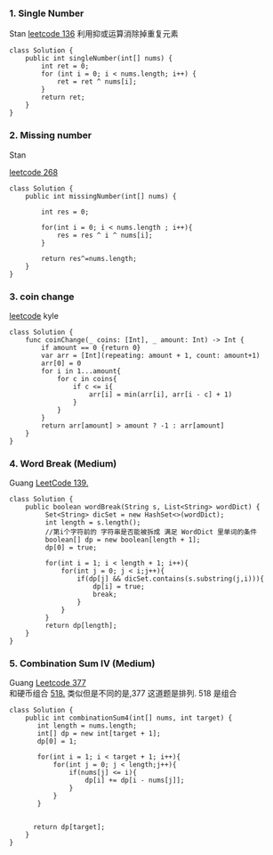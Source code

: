 ### 1. Single Number
Stan
[leetcode 136](https://leetcode.com/problems/single-number/submissions/)
利用抑或运算消除掉重复元素

```
class Solution {
    public int singleNumber(int[] nums) {
        int ret = 0;
        for (int i = 0; i < nums.length; i++) {
            ret = ret ^ nums[i];
        }
        return ret;
    }
}
```

### 2. Missing number
Stan

[leetcode 268](https://leetcode.com/problems/missing-number/submissions/)

```
class Solution {
    public int missingNumber(int[] nums) {
        
        int res = 0;
        
        for(int i = 0; i < nums.length ; i++){
            res = res ^ i ^ nums[i];
        }
        
        return res^=nums.length;
    }
}
```

### 3. coin change
[leetcode](https://leetcode.com/problems/coin-change/)
kyle

```
class Solution {
    func coinChange(_ coins: [Int], _ amount: Int) -> Int {
        if amount == 0 {return 0}
        var arr = [Int](repeating: amount + 1, count: amount+1)
        arr[0] = 0
        for i in 1...amount{
            for c in coins{
                if c <= i{
                    arr[i] = min(arr[i], arr[i - c] + 1)
                }
            }
        }
        return arr[amount] > amount ? -1 : arr[amount]
    }
}
```
### 4. Word Break (Medium)
Guang [LeetCode 139.](https://leetcode.com/problems/word-break/description/)
```
class Solution {
    public boolean wordBreak(String s, List<String> wordDict) {
         Set<String> dicSet = new HashSet<>(wordDict);
         int length = s.length();
         //第i个字符前的 字符串是否能被拆成 满足 WordDict 里单词的条件 
         boolean[] dp = new boolean[length + 1];
         dp[0] = true;
         
         for(int i = 1; i < length + 1; i++){
             for(int j = 0; j < i;j++){
                 if(dp[j] && dicSet.contains(s.substring(j,i))){
                     dp[i] = true;
                     break;
                 }
             }
         }
         return dp[length];
    }
}
```
### 5. Combination Sum IV (Medium)
Guang [Leetcode 377](https://leetcode.com/problems/combination-sum-iv/description/) <br/> 和硬币组合 [518.](https://leetcode.com/problems/coin-change-2/description/) 类似但是不同的是,377 这道题是排列. 518 是组合
```
class Solution {
    public int combinationSum4(int[] nums, int target) {
       int length = nums.length;
       int[] dp = new int[target + 1];
       dp[0] = 1; 
       
       for(int i = 1; i < target + 1; i++){
           for(int j = 0; j < length;j++){
               if(nums[j] <= i){
                   dp[i] += dp[i - nums[j]];
               }
           }
       }
        

      return dp[target]; 
    }
}
```
